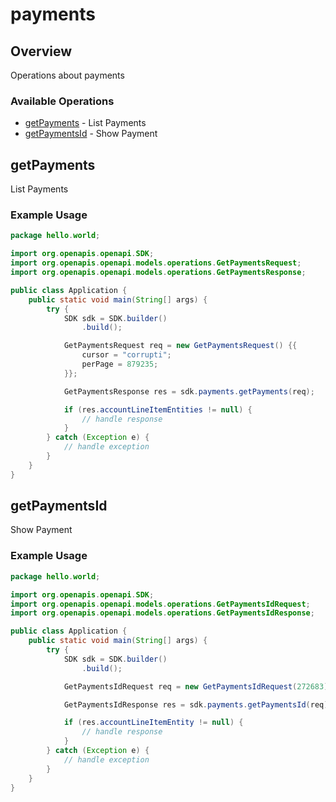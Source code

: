 # payments

## Overview

Operations about payments

### Available Operations

* [getPayments](#getpayments) - List Payments
* [getPaymentsId](#getpaymentsid) - Show Payment

## getPayments

List Payments

### Example Usage

```java
package hello.world;

import org.openapis.openapi.SDK;
import org.openapis.openapi.models.operations.GetPaymentsRequest;
import org.openapis.openapi.models.operations.GetPaymentsResponse;

public class Application {
    public static void main(String[] args) {
        try {
            SDK sdk = SDK.builder()
                .build();

            GetPaymentsRequest req = new GetPaymentsRequest() {{
                cursor = "corrupti";
                perPage = 879235;
            }};            

            GetPaymentsResponse res = sdk.payments.getPayments(req);

            if (res.accountLineItemEntities != null) {
                // handle response
            }
        } catch (Exception e) {
            // handle exception
        }
    }
}
```

## getPaymentsId

Show Payment

### Example Usage

```java
package hello.world;

import org.openapis.openapi.SDK;
import org.openapis.openapi.models.operations.GetPaymentsIdRequest;
import org.openapis.openapi.models.operations.GetPaymentsIdResponse;

public class Application {
    public static void main(String[] args) {
        try {
            SDK sdk = SDK.builder()
                .build();

            GetPaymentsIdRequest req = new GetPaymentsIdRequest(272683);            

            GetPaymentsIdResponse res = sdk.payments.getPaymentsId(req);

            if (res.accountLineItemEntity != null) {
                // handle response
            }
        } catch (Exception e) {
            // handle exception
        }
    }
}
```
